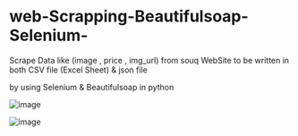 # web-Scrapping-Beautifulsoap-Selenium-

Scrape Data like (image , price , img_url) from souq WebSite 
to be written in both CSV file (Excel Sheet) & json file 

by using Selenium & Beautifulsoap in python 

![image](https://user-images.githubusercontent.com/52500501/106390762-9c45fd00-63f2-11eb-9db3-7a7aed3309aa.png)


![image](https://user-images.githubusercontent.com/52500501/106390815-f1820e80-63f2-11eb-9635-8dbdc0ef4075.png)
